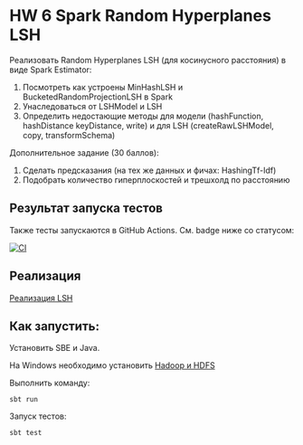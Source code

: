 # HW 6 Spark Random Hyperplanes LSH

Реализовать Random Hyperplanes LSH (для косинусного расстояния) в виде Spark Estimator:

1. Посмотреть как устроены MinHashLSH и BucketedRandomProjectionLSH в Spark
2. Унаследоваться от LSHModel и LSH
3. Определить недостающие методы для модели (hashFunction, hashDistance keyDistance, write) и для LSH (createRawLSHModel, copy, transformSchema)

Дополнительное задание (30 баллов):

1. Сделать предсказания (на тех же данных и фичах: HashingTf-Idf)
2. Подобрать количество гиперплоскостей и трешхолд по расстоянию

## Результат запуска тестов

Также тесты запускаются в GitHub Actions. См. badge ниже со статусом:

[![CI](https://github.com/KernelA/made-bd-hw6/actions/workflows/test.yaml/badge.svg)](https://github.com/KernelA/made-bd-hw6/actions/workflows/test.yaml)

## Реализация

[Реализация LSH](src/main/scala/org/apache/spark/ml/made/CosineRandomHyperplanesLSH.scala)

## Как запустить:

Установить SBЕ и Java.

На Windows необходимо установить [Hadoop и HDFS](https://towardsdatascience.com/installing-hadoop-3-2-1-single-node-cluster-on-windows-10-ac258dd48aef)

Выполнить команду:
```
sbt run
```

Запуск тестов:
```
sbt test
```
